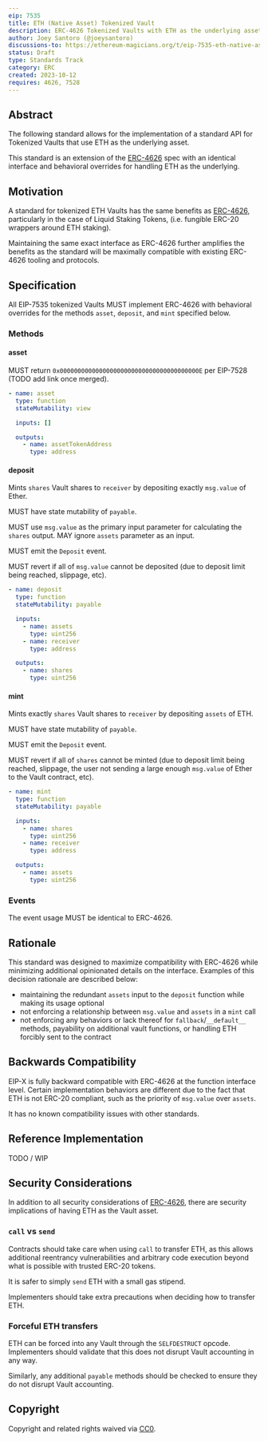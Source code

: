 ```yaml
---
eip: 7535
title: ETH (Native Asset) Tokenized Vault
description: ERC-4626 Tokenized Vaults with ETH as the underlying asset
author: Joey Santoro (@joeysantoro)
discussions-to: https://ethereum-magicians.org/t/eip-7535-eth-native-asset-tokenized-vault/16068
status: Draft
type: Standards Track
category: ERC
created: 2023-10-12
requires: 4626, 7528
---
```


## Abstract

The following standard allows for the implementation of a standard API for Tokenized Vaults that use ETH as the underlying asset.

This standard is an extension of the [ERC-4626](./eip-4626.md) spec with an identical interface and behavioral overrides for handling ETH as the underlying.

## Motivation

A standard for tokenized ETH Vaults has the same benefits as [ERC-4626](./eip-4626.md), particularly in the case of Liquid Staking Tokens, (i.e. fungible ERC-20 wrappers around ETH staking). 

Maintaining the same exact interface as ERC-4626 further amplifies the benefits as the standard will be maximally compatible with existing ERC-4626 tooling and protocols.

## Specification

All EIP-7535 tokenized Vaults MUST implement ERC-4626 with behavioral overrides for the methods `asset`, `deposit`, and `mint` specified below.

### Methods

#### asset

MUST return `0x000000000000000000000000000000000000000E` per EIP-7528 (TODO add link once merged).

```yaml
- name: asset
  type: function
  stateMutability: view

  inputs: []

  outputs:
    - name: assetTokenAddress
      type: address
```

#### deposit

Mints `shares` Vault shares to `receiver` by depositing exactly `msg.value` of Ether.

MUST have state mutability of `payable`.

MUST use `msg.value` as the primary input parameter for calculating the `shares` output. MAY ignore `assets` parameter as an input.

MUST emit the `Deposit` event.

MUST revert if all of `msg.value` cannot be deposited (due to deposit limit being reached, slippage, etc).

```yaml
- name: deposit
  type: function
  stateMutability: payable

  inputs:
    - name: assets
      type: uint256
    - name: receiver
      type: address

  outputs:
    - name: shares
      type: uint256
```

#### mint

Mints exactly `shares` Vault shares to `receiver` by depositing `assets` of ETH.

MUST have state mutability of `payable`.

MUST emit the `Deposit` event.

MUST revert if all of `shares` cannot be minted (due to deposit limit being reached, slippage, the user not sending a large enough `msg.value` of Ether to the Vault contract, etc).

```yaml
- name: mint
  type: function
  stateMutability: payable

  inputs:
    - name: shares
      type: uint256
    - name: receiver
      type: address

  outputs:
    - name: assets
      type: uint256
```


### Events
The event usage MUST be identical to ERC-4626.

## Rationale

This standard was designed to maximize compatibility with ERC-4626 while minimizing additional opinionated details on the interface. Examples of this decision rationale are described below:
* maintaining the redundant `assets` input to the `deposit` function while making its usage optional
* not enforcing a relationship between `msg.value` and `assets` in a `mint` call
* not enforcing any behaviors or lack thereof for `fallback`/`__default__` methods, payability on additional vault functions, or handling ETH forcibly sent to the contract

## Backwards Compatibility

EIP-X is fully backward compatible with ERC-4626 at the function interface level. Certain implementation behaviors are different due to the fact that ETH is not ERC-20 compliant, such as the priority of `msg.value` over `assets`.

It has no known compatibility issues with other standards.

## Reference Implementation

TODO / WIP

## Security Considerations

In addition to all security considerations of [ERC-4626](./eip-4626.md), there are security implications of having ETH as the Vault asset.

### `call` vs `send`
Contracts should take care when using `call` to transfer ETH, as this allows additional reentrancy vulnerabilities and arbitrary code execution beyond what is possible with trusted ERC-20 tokens.

It is safer to simply `send` ETH with a small gas stipend. 

Implementers should take extra precautions when deciding how to transfer ETH.

### Forceful ETH transfers
ETH can be forced into any Vault through the `SELFDESTRUCT` opcode. Implementers should validate that this does not disrupt Vault accounting in any way.

Similarly, any additional `payable` methods should be checked to ensure they do not disrupt Vault accounting.

## Copyright

Copyright and related rights waived via [CC0](../LICENSE.md).